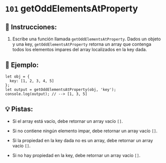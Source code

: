 # `101` getOddElementsAtProperty

## 📝 Instrucciones:

1. Escribe una función llamada `getOddElementsAtProperty`. Dados un objeto y una key, `getOddElementsAtProperty` retorna un array que contenga todos los elementos impares del array localizados en la key dada. 

## 📎 Ejemplo:

```Js
let obj = {
  key: [1, 2, 3, 4, 5]
};
let output = getOddElementsAtProperty(obj, 'key');
console.log(output); // --> [1, 3, 5]
```

## 💡 Pistas:

+ Si el array está vacío, debe retornar un array vacío `[]`.

+ Si no contiene ningún elemento impar, debe retornar un array vacío `[]`.

+ Si la propiedad en la key dada no es un array, debe retornar un array vacío `[]`.

+ Si no hay propiedad en la key, debe retornar un array vacío `[]`.
